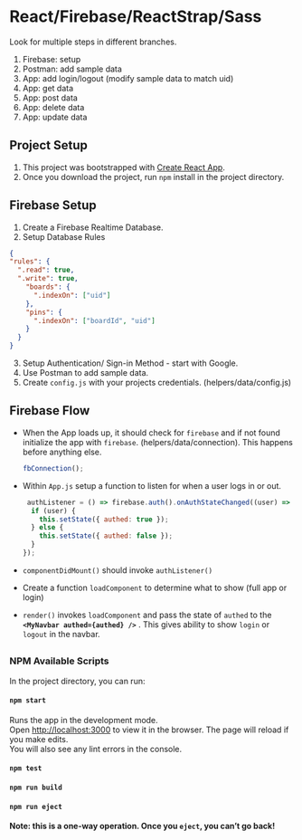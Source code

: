 # React/Firebase/ReactStrap/Sass

Look for multiple steps in different branches.

1. Firebase: setup
2. Postman: add sample data
3. App: add login/logout (modify sample data to match uid)
4. App: get data
5. App: post data
6. App: delete data
7. App: update data

## Project Setup

1. This project was bootstrapped with [Create React App](https://github.com/facebook/create-react-app).
2. Once you download the project, run `npm` install in the project directory.

## Firebase Setup
1. Create a Firebase Realtime Database.
2. Setup Database Rules
  ```json
  {
  "rules": {
    ".read": true,
    ".write": true,
      "boards": {
        ".indexOn": ["uid"]
      },
      "pins": {
        ".indexOn": ["boardId", "uid"]
      }
    }
  }
  ```
3. Setup Authentication/ Sign-in Method - start with Google.
4. Use Postman to add sample data.
5. Create `config.js` with your projects credentials. (helpers/data/config.js)

## Firebase Flow
* When the App loads up, it should check for `firebase` and if not found initialize the app with `firebase`. (helpers/data/connection). This happens before anything else.
   ```js
   fbConnection();
   ```
* Within `App.js` setup a function to listen for when a user logs in or out.
  ```js
   authListener = () => firebase.auth().onAuthStateChanged((user) => {
    if (user) {
      this.setState({ authed: true });
    } else {
      this.setState({ authed: false });
    }
  });
  ```

* `componentDidMount()` should invoke `authListener()`
* Create a function `loadComponent` to determine what to show (full app or login)
* `render()` invokes `loadComponent` and pass the state of `authed` to the **`<MyNavbar authed={authed} />`** . This gives ability to show `login` or `logout` in the navbar.

##

### NPM Available Scripts
In the project directory, you can run:
#### `npm start`
Runs the app in the development mode.<br />
Open [http://localhost:3000](http://localhost:3000) to view it in the browser.
The page will reload if you make edits.<br />
You will also see any lint errors in the console.

#### `npm test`
#### `npm run build`
#### `npm run eject`
**Note: this is a one-way operation. Once you `eject`, you can’t go back!**
